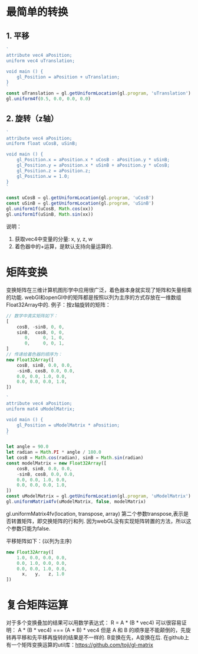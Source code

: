 # 最简单的转换
## 1. 平移
```js
`
attribute vec4 aPosition;
uniform vec4 uTranslation;

void main () {
    gl_Position = aPosition + uTranslation;
}
`
const uTranslation = gl.getUniformLocation(gl.program, 'uTranslation')
gl.uniform4f(0.5, 0.0, 0.0, 0.0)

```

## 2. 旋转（z轴）
```js
`
attribute vec4 aPosition;
uniform float uCosB, uSinB;

void main () {
    gl_Position.x = aPosition.x * uCosB - aPosition.y * uSinB;
    gl_Position.y = aPosition.x * uSinB + aPosition.y * uCosB;
    gl_Position.z = aPosition.z;
    gl_Position.w = 1.0;
}
`

const uCosB = gl.getUniformLocation(gl.program, 'uCosB')
const uSinB = gl.getUniformLocation(gl.program, 'uSinB')
gl.uniform1f(uCosB, Math.cos(xx))
gl.uniform1f(uSinB, Math.sin(xx))

```
说明：
1. 获取vec4中变量的分量: x, y, z, w
2. 着色器中的+运算，是默认支持向量运算的.

# 矩阵变换
变换矩阵在三维计算机图形学中应用很广泛，着色器本身就实现了矩阵和矢量相乘的功能.
webGl和openGl中的矩阵都是按照以列为主序的方式存放在一维数组Float32Array中的.
例子：按z轴旋转的矩阵：
```js
// 数学中真实矩阵如下：
[
    cosB, -sinB, 0, 0,
    sinB,  cosB, 0, 0,
       0,     0, 1, 0,
       0,     0, 0, 1,
]
// 传递给着色器的顺序为：
new Float32Array([
    cosB, sinB, 0.0, 0.0,
    -sinB, cosB, 0.0, 0.0,
    0.0, 0.0, 1.0, 0.0,
    0.0, 0.0, 0.0, 1.0,
])

```


```js
`
attribute vec4 aPosition;
uniform mat4 uModelMatrix;

void main () {
    gl_Position = uModelMatrix * aPosition;
}
`

let angle = 90.0
let radian = Math.PI * angle / 180.0
let cosB = Math.cos(radian), sinB = Math.sin(radian)
const modelMatrix = new Float32Array([
    cosB, sinB, 0.0, 0.0,
    -sinB, cosB, 0.0, 0.0,
    0.0, 0.0, 1.0, 0.0,
    0.0, 0.0, 0.0, 1.0,
])
const uModelMatrix = gl.getUniformLocation(gl.program, 'uModelMatrix')
gl.uniformMatrix4fv(uModelMatrix, false, modelMatrix)
```

gl.uniformMatrix4fv(location, transpose, array)
第二个参数transpose,表示是否转置矩阵，即交换矩阵的行和列. 因为webGL没有实现矩阵转置的方法，所以这个参数只能为false.

平移矩阵如下：(以列为主序)
```js
new Float32Array([
    1.0, 0.0, 0.0, 0.0,
    0.0, 1.0, 0.0, 0.0,
    0.0, 0.0, 1.0, 0.0,
      x,   y,   z, 1.0
])
```

# 复合矩阵运算
对于多个变换叠加的结果可以用数学表达式： R = A * (B * vec4)
可以很容易证明： A * (B * vec4) === (A * B) * vec4
但是 A 和 B 的顺序是不能颠倒的，先旋转再平移和先平移再旋转的结果是不一样的. B变换在先，A变换在后.
在github上有一个矩阵变换运算的util库：https://github.com/toji/gl-matrix
